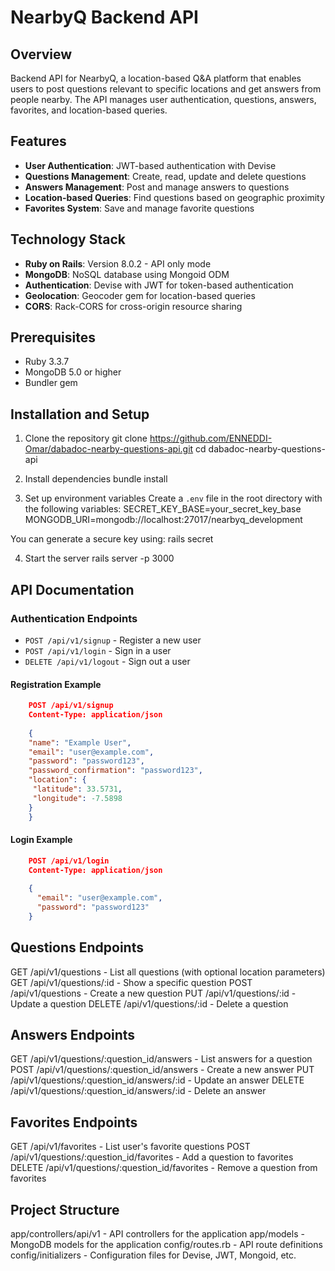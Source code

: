 # NearbyQ Backend API

## Overview
Backend API for NearbyQ, a location-based Q&A platform that enables users to post questions relevant to specific locations and get answers from people nearby. The API manages user authentication, questions, answers, favorites, and location-based queries.

## Features
- **User Authentication**: JWT-based authentication with Devise
- **Questions Management**: Create, read, update and delete questions
- **Answers Management**: Post and manage answers to questions
- **Location-based Queries**: Find questions based on geographic proximity
- **Favorites System**: Save and manage favorite questions

## Technology Stack
- **Ruby on Rails**: Version 8.0.2 - API only mode
- **MongoDB**: NoSQL database using Mongoid ODM
- **Authentication**: Devise with JWT for token-based authentication
- **Geolocation**: Geocoder gem for location-based queries
- **CORS**: Rack-CORS for cross-origin resource sharing

## Prerequisites
- Ruby 3.3.7
- MongoDB 5.0 or higher
- Bundler gem

## Installation and Setup

1. Clone the repository
    git clone https://github.com/ENNEDDI-Omar/dabadoc-nearby-questions-api.git
    cd dabadoc-nearby-questions-api

2. Install dependencies
    bundle install

3. Set up environment variables
    Create a `.env` file in the root directory with the following variables:
    SECRET_KEY_BASE=your_secret_key_base
    MONGODB_URI=mongodb://localhost:27017/nearbyq_development

You can generate a secure key using:
   rails secret

4. Start the server
   rails server -p 3000

## API Documentation

### Authentication Endpoints
- `POST /api/v1/signup` - Register a new user
- `POST /api/v1/login` - Sign in a user
- `DELETE /api/v1/logout` - Sign out a user

#### Registration Example
```json
    POST /api/v1/signup
    Content-Type: application/json
    
    {
    "name": "Example User",
    "email": "user@example.com",
    "password": "password123",
    "password_confirmation": "password123",
    "location": {
     "latitude": 33.5731,
     "longitude": -7.5898
    }
    }
```

#### Login Example
```json
    POST /api/v1/login
    Content-Type: application/json
    
    {
      "email": "user@example.com",
      "password": "password123"
    }
```
## Questions Endpoints

GET /api/v1/questions - List all questions (with optional location parameters)
GET /api/v1/questions/:id - Show a specific question
POST /api/v1/questions - Create a new question
PUT /api/v1/questions/:id - Update a question
DELETE /api/v1/questions/:id - Delete a question


## Answers Endpoints

GET /api/v1/questions/:question_id/answers - List answers for a question
POST /api/v1/questions/:question_id/answers - Create a new answer
PUT /api/v1/questions/:question_id/answers/:id - Update an answer
DELETE /api/v1/questions/:question_id/answers/:id - Delete an answer

## Favorites Endpoints

GET /api/v1/favorites - List user's favorite questions
POST /api/v1/questions/:question_id/favorites - Add a question to favorites
DELETE /api/v1/questions/:question_id/favorites - Remove a question from favorites

## Project Structure

app/controllers/api/v1 - API controllers for the application
app/models - MongoDB models for the application
config/routes.rb - API route definitions
config/initializers - Configuration files for Devise, JWT, Mongoid, etc.
      